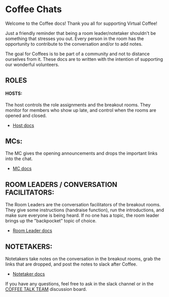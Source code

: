 # Coffee Chats

Welcome to the Coffee docs! Thank you all for supporting Virtual Coffee!

Just a friendly reminder that being a room leader/notetaker shouldn't be something that stresses you out. Every person in the room has the opportunity to contribute to the conversation and/or to add notes.

The goal for Coffees is to be part of a community and not to distance ourselves from it. These docs are to written with the intention of supporting our wonderful volunteers.

## ROLES
#### HOSTS:
The host controls the role assignments and the breakout rooms. They monitor for members who show up late, and control when the rooms are opened and closed.

- [Host docs](./Hosts)

## MCs:
The MC gives the opening announcements and drops the important links into the chat.

- [MC docs](./MCs)


## ROOM LEADERS / CONVERSATION FACILITATORS:
The Room Leaders are the conversation facilitators of the breakout rooms. They give some instructions (handraise function), run the introductions, and make sure everyone is being heard. If no one has a topic, the room leader brings up the "backpocket" topic of choice.

- [Room Leader docs](./RoomLeaders-ConversationFacilitators)


## NOTETAKERS:
Notetakers take notes on the conversation in the breakout rooms, grab the links that are dropped, and post the notes to slack after Coffee.

- [Notetaker docs](./Notetakers)


If you have any questions, feel free to ask in the slack channel or in the [COFFEE TALK TEAM](https://github.com/orgs/Virtual-Coffee/teams/coffee-talk-team) discussion board.